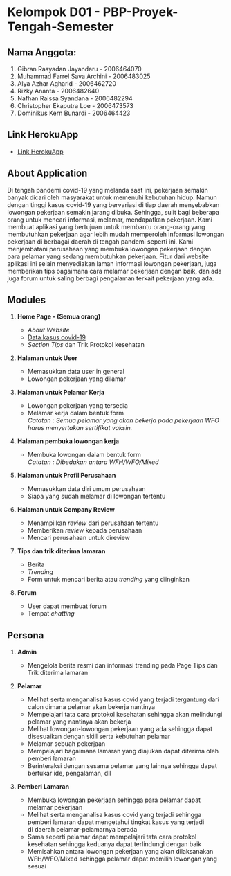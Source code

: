 # Kelompok D01 - PBP-Proyek-Tengah-Semester  

## Nama Anggota:  
  
1. Gibran Rasyadan Jayandaru        -   2006464070  
2. Muhammad Farrel Sava Archini     -   2006483025  
3. Alya Azhar Agharid               -   2006462720 
4. Rizky Ananta                     -   2006482640  
5. Nafhan Raissa Syandana           -   2006482294  
6. Christopher Ekaputra Loe         -   2006473573  
7. Dominikus Kern Bunardi           -   2006464423  

## Link HerokuApp  
- [Link HerokuApp](https://caseworqer.herokuapp.com/)  

## About Application  

Di tengah pandemi covid-19 yang melanda saat ini, pekerjaan semakin banyak dicari oleh masyarakat untuk memenuhi kebutuhan hidup. Namun dengan tinggi kasus covid-19 yang bervariasi di tiap daerah menyebabkan lowongan pekerjaan semakin jarang dibuka. Sehingga, sulit bagi beberapa orang untuk mencari informasi, melamar, mendapatkan pekerjaan. Kami membuat aplikasi yang bertujuan untuk membantu orang-orang yang membutuhkan pekerjaan agar lebih mudah memperoleh informasi lowongan pekerjaan di berbagai daerah di tengah pandemi seperti ini. Kami menjembatani perusahaan yang membuka lowongan pekerjaan dengan para pelamar yang sedang membutuhkan pekerjaan. Fitur dari website aplikasi ini selain menyediakan laman informasi lowongan pekerjaan, juga memberikan tips bagaimana cara melamar pekerjaan dengan baik, dan ada juga forum untuk saling berbagi pengalaman terkait pekerjaan yang ada.  

## Modules  

1. **Home Page - (Semua orang)**  
    - _About Website_  
    - [Data kasus covid-19](https://kawalcorona.com/api/)  
    - _Section Tips_ dan Trik Protokol kesehatan  
  

2. **Halaman untuk User**  
    - Memasukkan data user in general  
    - Lowongan pekerjaan yang dilamar  
  

3. **Halaman untuk Pelamar Kerja**  
    - Lowongan pekerjaan yang tersedia  
    - Melamar kerja dalam bentuk form  
     _Catatan : Semua pelamar yang akan bekerja pada pekerjaan WFO harus menyertakan sertifikat vaksin._  
  

4. **Halaman pembuka lowongan kerja**  
    - Membuka lowongan dalam bentuk form  
     _Catatan : Dibedakan antara WFH/WFO/Mixed_
  

5. **Halaman untuk Profil Perusahaan**  
    - Memasukkan data diri umum perusahaan  
    - Siapa yang sudah melamar di lowongan tertentu  
  

6. **Halaman untuk Company Review**  
    - Menampilkan _review_ dari perusahaan tertentu  
    - Memberikan _review_ kepada perusahaan  
    - Mencari perusahaan untuk direview  
      

7. **Tips dan trik diterima lamaran**  
    - Berita  
    - _Trending_  
    - Form untuk mencari berita atau _trending_ yang diinginkan  
  

8. **Forum**  
    - User dapat membuat forum  
    - Tempat _chatting_  

## Persona  

1. **Admin**  
    - Mengelola berita resmi dan informasi trending pada Page Tips dan Trik diterima lamaran  
  

2. **Pelamar**  
    - Melihat serta menganalisa kasus covid yang terjadi tergantung dari calon dimana pelamar akan bekerja nantinya  
    - Mempelajari tata cara protokol kesehatan sehingga akan melindungi pelamar yang nantinya akan bekerja  
    - Melihat lowongan-lowongan pekerjaan yang ada sehingga dapat disesuaikan dengan skill serta kebutuhan pelamar  
    - Melamar sebuah pekerjaan  
    - Mempelajari bagaimana lamaran yang diajukan dapat diterima oleh pemberi lamaran  
    - Berinteraksi dengan sesama pelamar yang lainnya sehingga dapat bertukar ide, pengalaman, dll  
  

3. **Pemberi Lamaran**  
    - Membuka lowongan pekerjaan sehingga para pelamar dapat melamar pekerjaan  
    - Melihat serta menganalisa kasus covid yang terjadi sehingga pemberi lamaran dapat mengetahui tingkat kasus yang terjadi  
      di daerah pelamar-pelamarnya berada  
    - Sama seperti pelamar dapat mempelajari tata cara protokol kesehatan sehingga keduanya dapat terlindungi dengan baik  
    - Memisahkan antara lowongan pekerjaan yang akan dilaksanakan WFH/WFO/Mixed sehingga pelamar dapat memilih lowongan yang sesuai  
